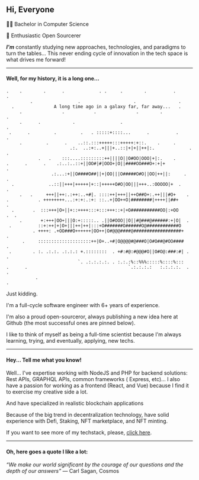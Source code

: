 ## Hi, Everyone

👨‍🎓 Bachelor in Computer Science

🧙 Enthusiastic Open Sourcerer

***I'm*** constantly studying new approaches, technologies, and paradigms to turn the tables... This never ending cycle of innovation in the tech space is what drives me forward!

---

#### Well, for my history, it is a long one...
```ascii
.    .        .      .             . .     .        .          .          .
         .                 .                    .                .
  .               A long time ago in a galaxy far, far away...   .
     .               .           .               .        .             .
     .      .            .                 .                                .
 .      .         .         .   . :::::+::::...      .          .         .
     .         .      .    ..::.:::+++++:::+++++:+::.    .     .
                        .:.  ..:+:..+|||+..::|+|+||++|:.             .     .
            .   .    :::....:::::::::++||||O||O#OO|OOO|+|:.    .
.      .      .    .:..:..::+||OO#|#|OOO+|O||####OO###O+:+|+               .
                 .:...:+||O####O##||+|OO|||O#####O#O||OO|++||:     .    .
  .             ..::||+++|+++++|+::|+++++O#O|OO|||+++..:OOOOO|+  .         .
     .   .     +++||++:.:++:..+#|. ::::++|+++||++O##O+:.++|||#O+    .
.           . ++++++++...:+:+:.:+: ::..+|OO++O|########|++++||##+            .
  .       .  :::+++|O+||+::++++:::+:::+++::+|+O###########OO|:+OO       .  .
     .       +:+++|OO+|||O:+:::::.. .||O#OOO||O||#@###@######:+|O|  .
 .          ::+:++|+|O+|||++|++|:::+O#######O######O@############O
          . ++++: .+OO###O++++++|OO++|O#@@@####@##################+         .
      .     ::::::::::::::::::::++|O+..+#|O@@@@#@###O|O#O##@#OO####     .
 .        . :. .:.:. .:.:.: +.::::::::  . +#:#@:#@@@#O||O#O@:###:#| .      .
                           `. .:.:.:.:. . :.:.:%::%%%:::::%::::%:::
.      .                                      `.:.:.:.:   :.:.:.:.  .   .
           .                                                                .
```

Just kidding.

I'm a full-cycle software engineer with 6+ years of experience.

I'm also a proud open-sourceror, always publishing a new idea here at Github (the most successful ones are pinned below).


I like to think of myself as being a full-time scientist because I'm always learning, trying, and eventually, applying, new techs.

---

#### Hey... Tell me what you know!

Well... I've expertise working with NodeJS and PHP for backend solutions: Rest APIs, GRAPHQL APIs, common frameworks ( Express, etc)... I also have a passion for working as a frontend (React, and Vue) because I find it to exercise my creative side a lot.

And have specialized in realistic blockchain applications 

Because of the big trend in decentralization technology, have solid experience with Defi, Staking, NFT marketplace, and NFT minting.

If you want to see more of my techstack, please, [click here](https://stackshare.io/smartcode1107).

---

#### Oh, here goes a quote I like a lot:

*“We make our world significant by the courage of our questions and the depth of our answers”*
― Carl Sagan, Cosmos

